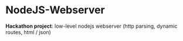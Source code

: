 # NodeJS-Webserver

**Hackathon project**:
low-level nodejs webserver (http parsing, dynamic routes, html / json)

